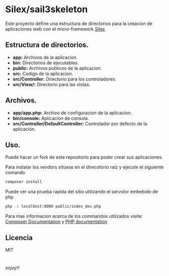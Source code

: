 # Silex/sail3skeleton
Este proyecto define una estructura de directorios para la creacion de aplicaciones web con el micro-framework [Silex](http://silex.sensiolabs.org/).
## Estructura de directorios.
* **app:** Archivos de la aplicacion.
* **bin:** Directorios de ejecutables.
* **public:** Archivos publicos de la aplicacion.
* **src:** Codigo de la aplicacion.
* **src/Controller:** Directorio para los controladores.
* **src/View/:** Directorio para las vistas.

## Archivos.
* **app/app.php:** Archivo de configuracion de la aplicacion.
* **bin/console:** Aplicacion de consola.
* **src/Controller/DefaultController:** Controlador por defecto de la aplicación.

## Uso.
Puede hacer un fork de este repositorio para poder crear sus aplicaciones.

Para instalar los vendors sitúese en el direcotorio raiz y ejecute el siguiente comando
```sh
composer install
```
Puede ver una prueba rapida del sitio utilizando el servidor embebido de php
```sh
php -s localhost:8000 public/index_dev.php
```
Para mas informacion acerca de los commandos utilizados visite: [Composer Documentation](https://getcomposer.org/doc/01-basic-usage.md) y [PHP documentation](http://php.net/manual/es/features.commandline.webserver.php)
## Licencia
MIT
#
_enjoy!!_
